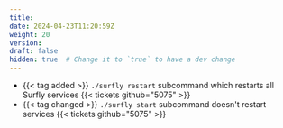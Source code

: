 ```yaml
---
title:
date: 2024-04-23T11:20:59Z
weight: 20
version:
draft: false
hidden: true  # Change it to `true` to have a dev change
---
```


<!-- Available tags are: added, changed, deprecated, removed, fixed, security, performance -->
- {{< tag added >}} `./surfly restart` subcommand which restarts all Surfly services {{< tickets github="5075" >}}
- {{< tag changed >}} `./surfly start` subcommand doesn't restart services {{< tickets github="5075" >}}
